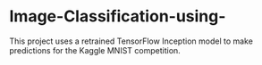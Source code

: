 # Image-Classification-using-
This project uses a retrained TensorFlow Inception model to make predictions for the Kaggle MNIST competition.
